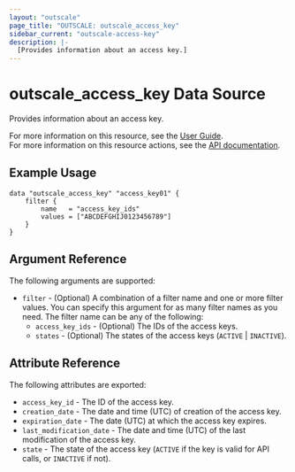 ```yaml
---
layout: "outscale"
page_title: "OUTSCALE: outscale_access_key"
sidebar_current: "outscale-access-key"
description: |-
  [Provides information about an access key.]
---
```


# outscale_access_key Data Source

Provides information about an access key.

For more information on this resource, see the [User Guide](https://docs.outscale.com/en/userguide/About-Access-Keys.html).  
For more information on this resource actions, see the [API documentation](https://docs.outscale.com/api#3ds-outscale-api-accesskey).

## Example Usage

```hcl
data "outscale_access_key" "access_key01" { 
    filter {
        name   = "access_key_ids"
        values = ["ABCDEFGHIJ0123456789"]
    }
}
```

## Argument Reference

The following arguments are supported:

* `filter` - (Optional) A combination of a filter name and one or more filter values. You can specify this argument for as many filter names as you need. The filter name can be any of the following:
    * `access_key_ids` - (Optional) The IDs of the access keys.
    * `states` - (Optional) The states of the access keys (`ACTIVE` \| `INACTIVE`).

## Attribute Reference

The following attributes are exported:

* `access_key_id` - The ID of the access key.
* `creation_date` - The date and time (UTC) of creation of the access key.
* `expiration_date` - The date (UTC) at which the access key expires.
* `last_modification_date` - The date and time (UTC) of the last modification of the access key.
* `state` - The state of the access key (`ACTIVE` if the key is valid for API calls, or `INACTIVE` if not).
